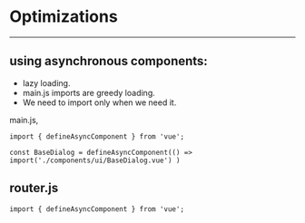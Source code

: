 # Optimizations

---

## using asynchronous components:

- lazy loading.
- main.js imports are greedy loading.
- We need to import only when we need it.

main.js,

```
import { defineAsyncComponent } from 'vue';

const BaseDialog = defineAsyncComponent(() => import('./components/ui/BaseDialog.vue') )
```

## router.js

```
import { defineAsyncComponent } from 'vue';
```
